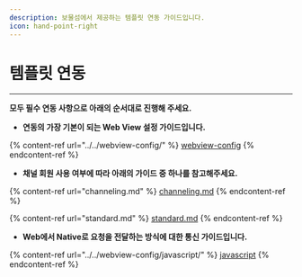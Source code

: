 ```yaml
---
description: 보물섬에서 제공하는 템플릿 연동 가이드입니다.
icon: hand-point-right
---
```


# 템플릿 연동

***

**모두 필수 연동 사항으로 아래의 순서대로 진행해 주세요.**



* **연동의 가장 기본이 되는 Web View 설정 가이드입니다.**

{% content-ref url="../../webview-config/" %}
[webview-config](../../webview-config/)
{% endcontent-ref %}

* **채널 회원 사용 여부에 따라 아래의 가이드 중 하나를 참고해주세요.**

{% content-ref url="channeling.md" %}
[channeling.md](channeling.md)
{% endcontent-ref %}

{% content-ref url="standard.md" %}
[standard.md](standard.md)
{% endcontent-ref %}

* **Web에서 Native로 요청을 전달하는 방식에 대한 통신 가이드입니다.**

{% content-ref url="../../webview-config/javascript/" %}
[javascript](../../webview-config/javascript/)
{% endcontent-ref %}

